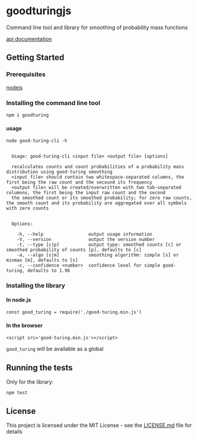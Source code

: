 # goodturingjs

Command line tool and library for smoothing of probability mass functions

[api documentation](goodturingjs.github.io)

## Getting Started

### Prerequisites

[nodejs](https://nodejs.org/en/download/)

### Installing the command line tool


```
npm i goodturing
```

#### usage 

```
node good-turing-cli -h
```
```

  Usage: good-turing-cli <input file> <output file> [options]

  recalculates counts and count probabilities of a probability mass distribution using good-turing smoothing
  <input file> should contain two whitespace-separated columns, the first being the raw count and the secound its frequency
  <output file> will be created/overwritten with two tab-separated columnns, the first being the input raw count and the second
  the smoothed count or its smoothed probability; for zero raw counts, the smooth count and its probability are aggregated over all symbols with zero counts


  Options:

    -h, --help                 output usage information
    -V, --version              output the version number
    -t, --type [c|p]           output type: smoothed counts [c] or smoothed probability of counts [p], defaults to [c]
    -a, --algo [s|m]           smoothing algorithm: simple [s] or minmax [m], defaults to [s]
    -c, --confidence <number>  confidence level for simple good-turing, defaults to 1.96
```

### Installing the library

#### In node.js
```
const good_turing = require('./good-turing.min.js')
```
#### In the browser

```
<script src='good-turing.min.js'></script>
```
`good_turing` will be available as a global
 
## Running the tests

Only for the library:

```
npm test
```
 
## License

This project is licensed under the MIT License - see the [LICENSE.md](LICENSE.md) file for details